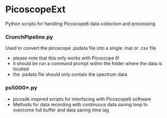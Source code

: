 # PicoscopeExt

Python scripts for handling Picoscope6 data collection and processing

### CrunchPipeline.py
Used to convert the picoscope .psdata file into a single .mat or .csv file

  - please note that this only works with Picoscope 6!
  - it should be run a command prompt within the folder where the data is located
  - the .psdata file should only contain the spectrum data


### ps5000*.py

- picosdk inspired scripts for interfacing with Picoscope6 software
- Methods for data recording with continuous data saving loop to overcome full buffer and data saving time lag
